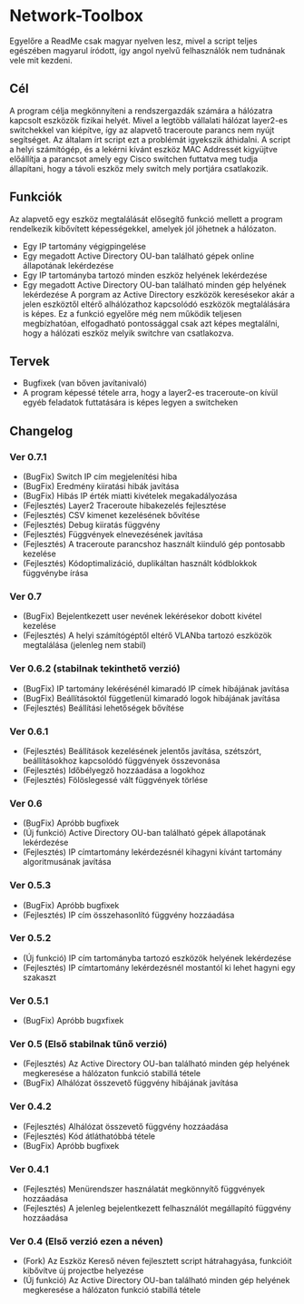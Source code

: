 # Network-Toolbox
Egyelőre a ReadMe csak magyar nyelven lesz, mivel a script teljes egészében magyarul íródott, így angol nyelvű felhasználók nem tudnának vele mit kezdeni.

## Cél
A program célja megkönnyíteni a rendszergazdák számára a hálózatra kapcsolt eszközök fizikai helyét. Mivel a legtöbb vállalati hálózat layer2-es switchekkel van kiépítve, így az alapvető traceroute parancs nem nyújt segítséget. Az általam írt script ezt a problémát igyekszik áthidalni. A script a helyi számítógép, és a lekérni kívánt eszköz MAC Addressét kigyüjtve előállítja a parancsot amely egy Cisco switchen futtatva meg tudja állapítani, hogy a távoli eszköz mely switch mely portjára csatlakozik.

## Funkciók
Az alapvető egy eszköz megtalálását elősegítő funkció mellett a program rendelkezik kibővített képességekkel, amelyek jól jöhetnek a hálózaton.

- Egy IP tartomány végigpingelése
- Egy megadott Active Directory OU-ban található gépek online állapotának lekérdezése
- Egy IP tartományba tartozó minden eszköz helyének lekérdezése
- Egy megadott Active Directory OU-ban található minden gép helyének lekérdezése A porgram az Active Directory eszközök keresésekor akár a jelen eszköztől eltérő alhálózathoz kapcsolódó eszközök megtalálására is képes. Ez a funkció egyelőre még nem működik teljesen megbízhatóan, elfogadható pontossággal csak azt képes megtalálni, hogy a hálózati eszköz melyik switchre van csatlakozva.

## Tervek
- Bugfixek (van bőven javítanivaló)
- A program képessé tétele arra, hogy a layer2-es traceroute-on kívül egyéb feladatok futtatására is képes legyen a switcheken

## Changelog
### Ver 0.7.1
- (BugFix) Switch IP cím megjelenítési hiba
- (BugFix) Eredmény kiiratási hibák javítása
- (BugFix) Hibás IP érték miatti kivételek megakadályozása
- (Fejlesztés) Layer2 Traceroute hibakezelés fejlesztése
- (Fejlesztés) CSV kimenet kezelésének bővítése
- (Fejlesztés) Debug kiiratás függvény
- (Fejlesztés) Függvények elnevezésének javítása
- (Fejlesztés) A traceroute parancshoz használt kiinduló gép pontosabb kezelése
- (Fejlesztés) Kódoptimalizáció, duplikáltan használt kódblokkok függvénybe írása
### Ver 0.7
- (BugFix) Bejelentkezett user nevének lekérésekor dobott kivétel kezelése
- (Fejlesztés) A helyi számítógéptől eltérő VLANba tartozó eszközök megtalálása (jelenleg nem stabil)
### Ver 0.6.2 (stabilnak tekinthető verzió)
- (BugFix) IP tartomány lekérésénél kimaradó IP címek hibájának javítása
- (BugFix) Beállításoktól függetlenül kimaradó logok hibájának javítása
- (Fejlesztés) Beállítási lehetőségek bővítése
### Ver 0.6.1
- (Fejlesztés) Beállítások kezelésének jelentős javítása, szétszórt, beállításokhoz kapcsolódó függvények összevonása
- (Fejlesztés) Időbélyegző hozzáadása a logokhoz
- (Fejlesztés) Fölöslegessé vált függvények törlése
### Ver 0.6
- (BugFix) Apróbb bugfixek
- (Új funkció) Active Directory OU-ban található gépek állapotának lekérdezése
- (Fejlesztés) IP címtartomány lekérdezésnél kihagyni kívánt tartomány algoritmusának javítása
### Ver 0.5.3
- (BugFix) Apróbb bugfixek
- (Fejlesztés) IP cím összehasonlító függvény hozzáadása
### Ver 0.5.2
- (Új funkció) IP cím tartományba tartozó eszközök helyének lekérdezése
- (Fejlesztés) IP címtartomány lekérdezésnél mostantól ki lehet hagyni egy szakaszt
### Ver 0.5.1
- (BugFix) Apróbb bugxfixek
### Ver 0.5 (Első stabilnak tűnő verzió)
- (Fejlesztés) Az Active Directory OU-ban található minden gép helyének megkeresése a hálózaton funkció stabillá tétele
- (BugFix) Alhálózat összevető függvény hibájának javítása
### Ver 0.4.2
- (Fejlesztés) Alhálózat összevető függvény hozzáadása
- (Fejlesztés) Kód átláthatóbbá tétele
- (BugFix) Apróbb bugfixek
### Ver 0.4.1
- (Fejlesztés) Menürendszer használatát megkönnyítő függvények hozzáadása
- (Fejlesztés) A jelenleg bejelentkezett felhasználót megállapító függvény hozzáadása
### Ver 0.4 (Első verzió ezen a néven)
- (Fork) Az Eszköz Kereső néven fejlesztett script hátrahagyása, funkcióit kibővítve új projectbe helyezése
- (Új funkció) Az Active Directory OU-ban található minden gép helyének megkeresése a hálózaton funkció stabillá tétele
